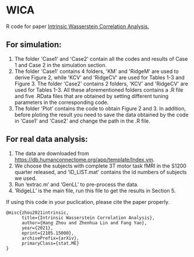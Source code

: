 # WICA
 
R code for paper [Intrinsic Wasserstein Correlation Analysis.](https://www3.stat.sinica.edu.tw/ss_newpaper/SS-2023-0147_na.pdf)

## For simulation:
1. The folder 'Case1' and 'Case2' contain all the codes and results of Case 1 and Case 2 in the simulation section.
2. The folder 'Case1' contains 4 folders, 'KM' and 'RidgeM' are used to derive Figure 2, while 'KCV' and 'RidgeCV' are used for Tables 1-3 and Figure 3. The folder 'Case2' contains 2 folders, 'KCV' and 'RidgeCV' are used for Tables 1-3. All these aforementioned folders contains a .R file and five .RData files that are obtained by setting different tuning parameters in the corresponding code. 
3. The folder 'Plot' contains the code to obtain Figure 2 and 3. In addition, before ploting the result you need to save the data obtained by the code in 'Case1' and 'Case2' and change the path in the .R file.

## For real data analysis:

1. The data are downloaded from https://db.humanconnectome.org/app/template/Index.vm.
2. We choose the subjects with complete 3T motor task fMRI in the S1200 quarter released, and 'ID_LIST.mat' contains the id numbers of subjects we used.
3. Run ‘extrac.m’ and ‘GenLL’ to pre-process the data.
4. ’RidgeLL’ is the main file, run this file to get the results in Section 5.

If using this code in your puclication, please cite the paper properly.  

```
@misc{zhou2021intrinsic,
      title={Intrinsic Wasserstein Correlation Analysis}, 
      author={Hang Zhou and Zhenhua Lin and Fang Yao},
      year={2021},
      eprint={2105.15000},
      archivePrefix={arXiv},
      primaryClass={stat.ME}
}

```

